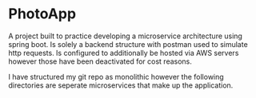 # PhotoApp

A project built to practice developing a microservice architecture using spring boot. Is solely a backend structure with postman used to simulate http requests. Is configured to additionally be hosted via AWS servers however those have been deactivated for cost reasons.

I have structured my git repo as monolithic however the following directories are seperate microservices that make up the application.


